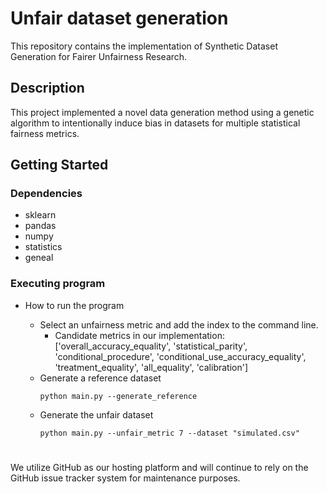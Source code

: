 # Unfair dataset generation

This repository contains the implementation of Synthetic Dataset Generation for Fairer Unfairness Research.


## Description
This project implemented a novel data generation method using a genetic algorithm to intentionally induce bias in datasets for multiple statistical fairness metrics.

## Getting Started

### Dependencies
* sklearn
* pandas
* numpy
* statistics
* geneal

### Executing program

* How to run the program

   * Select an unfairness metric and add the index to the command line.
      * Candidate metrics in our implementation: ['overall_accuracy_equality', 'statistical_parity', 'conditional_procedure', 'conditional_use_accuracy_equality', 'treatment_equality', 'all_equality', 'calibration']
   * Generate a reference dataset
     ```
     python main.py --generate_reference
     ```
  * Generate the unfair dataset
    ```
    python main.py --unfair_metric 7 --dataset "simulated.csv"
    ```



# 
We utilize GitHub as our hosting platform and will continue to rely on the GitHub issue tracker system for maintenance purposes.
